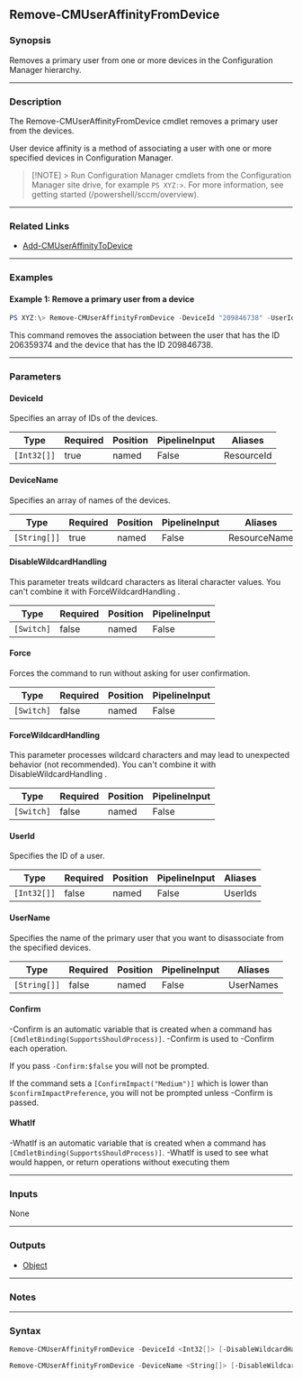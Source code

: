 Remove-CMUserAffinityFromDevice
-------------------------------




### Synopsis
Removes a primary user from one or more devices in the Configuration Manager hierarchy.



---


### Description

The Remove-CMUserAffinityFromDevice cmdlet removes a primary user from the devices.



User device affinity is a method of associating a user with one or more specified devices in Configuration Manager.



> [!NOTE] > Run Configuration Manager cmdlets from the Configuration Manager site drive, for example `PS XYZ:>`. For more information, see getting started (/powershell/sccm/overview).



---


### Related Links
* [Add-CMUserAffinityToDevice](Add-CMUserAffinityToDevice)





---


### Examples
#### Example 1: Remove a primary user from a device
```PowerShell
PS XYZ:\> Remove-CMUserAffinityFromDevice -DeviceId "209846738" -UserId "206359374"
```
This command removes the association between the user that has the ID 206359374 and the device that has the ID 209846738.


---


### Parameters
#### **DeviceId**

Specifies an array of IDs of the devices.






|Type       |Required|Position|PipelineInput|Aliases   |
|-----------|--------|--------|-------------|----------|
|`[Int32[]]`|true    |named   |False        |ResourceId|



#### **DeviceName**

Specifies an array of names of the devices.






|Type        |Required|Position|PipelineInput|Aliases     |
|------------|--------|--------|-------------|------------|
|`[String[]]`|true    |named   |False        |ResourceName|



#### **DisableWildcardHandling**

This parameter treats wildcard characters as literal character values. You can't combine it with ForceWildcardHandling .






|Type      |Required|Position|PipelineInput|
|----------|--------|--------|-------------|
|`[Switch]`|false   |named   |False        |



#### **Force**

Forces the command to run without asking for user confirmation.






|Type      |Required|Position|PipelineInput|
|----------|--------|--------|-------------|
|`[Switch]`|false   |named   |False        |



#### **ForceWildcardHandling**

This parameter processes wildcard characters and may lead to unexpected behavior (not recommended). You can't combine it with DisableWildcardHandling .






|Type      |Required|Position|PipelineInput|
|----------|--------|--------|-------------|
|`[Switch]`|false   |named   |False        |



#### **UserId**

Specifies the ID of a user.






|Type       |Required|Position|PipelineInput|Aliases|
|-----------|--------|--------|-------------|-------|
|`[Int32[]]`|false   |named   |False        |UserIds|



#### **UserName**

Specifies the name of the primary user that you want to disassociate from the specified devices.






|Type        |Required|Position|PipelineInput|Aliases  |
|------------|--------|--------|-------------|---------|
|`[String[]]`|false   |named   |False        |UserNames|



#### **Confirm**
-Confirm is an automatic variable that is created when a command has ```[CmdletBinding(SupportsShouldProcess)]```.
-Confirm is used to -Confirm each operation.

If you pass ```-Confirm:$false``` you will not be prompted.


If the command sets a ```[ConfirmImpact("Medium")]``` which is lower than ```$confirmImpactPreference```, you will not be prompted unless -Confirm is passed.

#### **WhatIf**
-WhatIf is an automatic variable that is created when a command has ```[CmdletBinding(SupportsShouldProcess)]```.
-WhatIf is used to see what would happen, or return operations without executing them


---


### Inputs
None





---


### Outputs
* [Object](https://learn.microsoft.com/en-us/dotnet/api/System.Object)






---


### Notes




---


### Syntax
```PowerShell
Remove-CMUserAffinityFromDevice -DeviceId <Int32[]> [-DisableWildcardHandling] [-Force] [-ForceWildcardHandling] [-UserId <Int32[]>] [-UserName <String[]>] [-Confirm] [-WhatIf] [<CommonParameters>]
```
```PowerShell
Remove-CMUserAffinityFromDevice -DeviceName <String[]> [-DisableWildcardHandling] [-Force] [-ForceWildcardHandling] [-UserId <Int32[]>] [-UserName <String[]>] [-Confirm] [-WhatIf] [<CommonParameters>]
```
